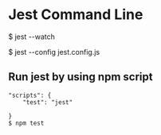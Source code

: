 # Jest Command Line

$ jest --watch

$ jest --config jest.config.js

## Run jest by using npm script
    "scripts": {
        "test": "jest"

    }
    $ npm test


